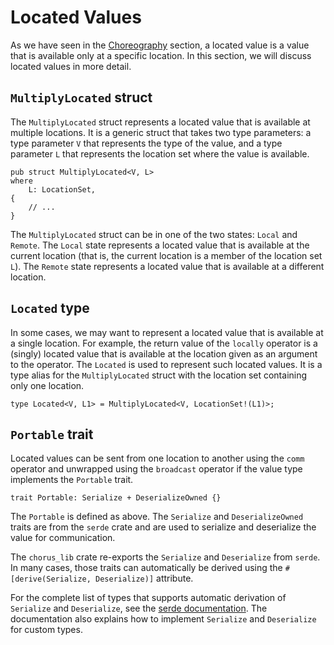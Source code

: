 # Located Values

As we have seen in the [Choreography](./guide-choreography.md) section, a located value is a value that is available only at a specific location. In this section, we will discuss located values in more detail.

## `MultiplyLocated` struct

The `MultiplyLocated` struct represents a located value that is available at multiple locations. It is a generic struct that takes two type parameters: a type parameter `V` that represents the type of the value, and a type parameter `L` that represents the location set where the value is available.

```rust,ignore
pub struct MultiplyLocated<V, L>
where
    L: LocationSet,
{
    // ...
}
```

The `MultiplyLocated` struct can be in one of the two states: `Local` and `Remote`. The `Local` state represents a located value that is available at the current location (that is, the current location is a member of the location set `L`). The `Remote` state represents a located value that is available at a different location.

## `Located` type

In some cases, we may want to represent a located value that is available at a single location. For example, the return value of the `locally` operator is a (singly) located value that is available at the location given as an argument to the operator. The `Located` is used to represent such located values. It is a type alias for the `MultiplyLocated` struct with the location set containing only one location.

```rust,ignore
type Located<V, L1> = MultiplyLocated<V, LocationSet!(L1)>;
```

## `Portable` trait

Located values can be sent from one location to another using the `comm` operator and unwrapped using the `broadcast` operator if the value type implements the `Portable` trait.

```rust,ignore
trait Portable: Serialize + DeserializeOwned {}
```

The `Portable` is defined as above. The `Serialize` and `DeserializeOwned` traits are from the `serde` crate and are used to serialize and deserialize the value for communication.

The `chorus_lib` crate re-exports the `Serialize` and `Deserialize` from `serde`. In many cases, those traits can automatically be derived using the `#[derive(Serialize, Deserialize)]` attribute.

For the complete list of types that supports automatic derivation of `Serialize` and `Deserialize`, see the [serde documentation](https://serde.rs/data-model.html#types). The documentation also explains how to implement `Serialize` and `Deserialize` for custom types.
